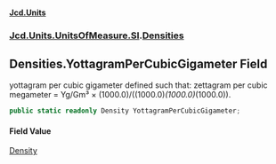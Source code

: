#### [Jcd.Units](index.md 'index')
### [Jcd.Units.UnitsOfMeasure.SI](Jcd.Units.UnitsOfMeasure.SI.md 'Jcd.Units.UnitsOfMeasure.SI').[Densities](Densities.md 'Jcd.Units.UnitsOfMeasure.SI.Densities')

## Densities.YottagramPerCubicGigameter Field

yottagram per cubic gigameter defined such that: zettagram per cubic megameter = Yg/Gm³ × (1000.0)/((1000.0)*(1000.0)*(1000.0)).

```csharp
public static readonly Density YottagramPerCubicGigameter;
```

#### Field Value
[Density](Density.md 'Jcd.Units.UnitTypes.Density')